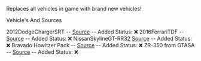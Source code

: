 Replaces all vehicles in game with brand new vehicles!

Vehicle's And Sources

2012DodgeChargerSRT -- [Source](https://www.gta5-mods.com/vehicles/2012-dodge-charger-srt8-addon-replace-fivem) -- Added Status: ❌
2016FerrariTDF -- [Source](https://www.gta5-mods.com/vehicles/2016-ferrari-f12-tdf-add-on-template) -- Added Status: ❌
NissanSkylineGT-RR32 [Source](https://www.gta5-mods.com/vehicles/nissan-skyline-gt-r-bnr32-template) -- Added Status: ❌
Bravado Howitzer Pack -- [Source](https://www.gta5-mods.com/vehicles/bravado-howitzer-pack-add-on-tuning) -- Added Status: ❌
ZR-350 from GTASA -- [Source](https://www.gta5-mods.com/vehicles/zr-350-from-gtasa-add-on-fivem/download/116815) -- Added Status: ❌
